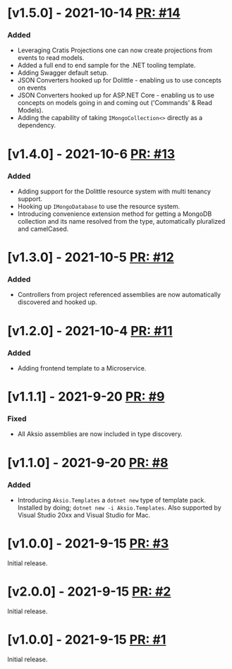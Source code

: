 # [v1.5.0] - 2021-10-14 [PR: #14](https://github.com/aksio-system/Foundation/pull/14)

### Added

- Leveraging Cratis Projections one can now create projections from events to read models.
- Added a full end to end sample for the .NET tooling template.
- Adding Swagger default setup.
- JSON Converters hooked up for Dolittle - enabling us to use concepts on events
- JSON Converters hooked up for ASP.NET Core - enabling us to use concepts on models going in and coming out ('Commands' & Read Models).
- Adding the capability of taking `IMongoCollection<>` directly as a dependency.

# [v1.4.0] - 2021-10-6 [PR: #13](https://github.com/aksio-system/Foundation/pull/13)

### Added

- Adding support for the Dolittle resource system with multi tenancy support.
- Hooking up `IMongoDatabase` to use the resource system.
- Introducing convenience extension method for getting a MongoDB collection and its name resolved from the type, automatically pluralized and camelCased.


# [v1.3.0] - 2021-10-5 [PR: #12](https://github.com/aksio-system/Foundation/pull/12)

### Added

- Controllers from project referenced assemblies are now automatically discovered and hooked up.

# [v1.2.0] - 2021-10-4 [PR: #11](https://github.com/aksio-system/Foundation/pull/11)

### Added

- Adding frontend template to a Microservice.

# [v1.1.1] - 2021-9-20 [PR: #9](https://github.com/aksio-system/Foundation/pull/9)

### Fixed

- All Aksio assemblies are now included in type discovery.


# [v1.1.0] - 2021-9-20 [PR: #8](https://github.com/aksio-system/Foundation/pull/8)

### Added

- Introducing `Aksio.Templates` a `dotnet new` type of template pack. Installed by doing; `dotnet new -i Aksio.Templates`. Also supported by Visual Studio 20xx and Visual Studio for Mac.


# [v1.0.0] - 2021-9-15 [PR: #3](https://github.com/aksio-system/Foundation/pull/3)

Initial release.

# [v2.0.0] - 2021-9-15 [PR: #2](https://github.com/aksio-system/Foundation/pull/2)

Initial release.

# [v1.0.0] - 2021-9-15 [PR: #1](https://github.com/aksio-system/Foundation/pull/1)

Initial release.

